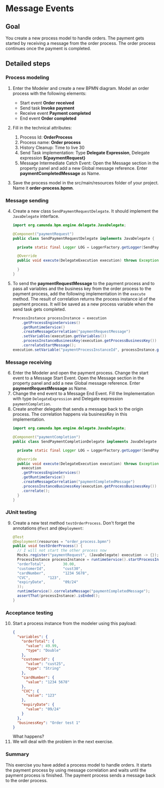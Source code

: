 # Message Events

## Goal
You create a new process model to handle orders. The payment gets started by receiving a message from the order process. The order process continues once the payment is completed.

## Detailed steps

### Process modeling
1. Enter the Modeler and create a new BPMN diagram. Model an order process with the following elements:
    * Start event **Order received**
    * Send task **Invoke payment**
    * Receive event **Payment completed**
    * End event **Order completed**

2. Fill in the technical attributes:
    1. Process Id: **OrderProcess**
    2. Process name: **Order process**
    3. History Cleanup: Time to live 30
    4. Send Task implementation: Type **Delegate Expression**, Delegate expression **${paymentRequest}**
    5. Message Intermediate Catch Event: Open the Message section in the property panel and add a new Global message reference. Enter **paymentCompletedMessage** as Name.
3. Save the process model in the src/main/resources folder of your project. Name it **order-process.bpmn**.

### Message sending
4. Create a new class `SendPaymentRequestDelegate`. It should implement the `JavaDelegate` interface.
    ```java
    import org.camunda.bpm.engine.delegate.JavaDelegate;
    
    @Component("paymentRequest")
    public class SendPaymentRequestDelegate implements JavaDelegate {

      private static final Logger LOG = LoggerFactory.getLogger(SendPaymentRequestDelegate.class);

      @Override
      public void execute(DelegateExecution execution) throws Exception {
        
      }
    }
    ```

5. To send the **paymentRequestMessage** to the payment process and to pass all variables and the business key from the order process to the payment process, add the following implementation in the `execute` method. The result of correlation returns the process instance id of the payment process. It will be saved as a new process variable when the send task gets completed.
    ```java
    ProcessInstance processInstance = execution
        .getProcessEngineServices()
        .getRuntimeService()
        .createMessageCorrelation("paymentRequestMessage")
        .setVariables(execution.getVariables())
        .processInstanceBusinessKey(execution.getProcessBusinessKey())
        .correlateStartMessage();
    execution.setVariable("paymentProcessInstanceId", processInstance.getId());
    ```

### Message receiving
6. Enter the Modeler and open the payment process. Change the start event to a Message Start Event. Open the Message section in the property panel and add a new Global message reference. Enter **paymentRequestMessage** as Name.
7. Change the end event to a Message End Event. Fill the Implementation with type `DelegateExpression` and Delegate expression `paymentCompletion`.
8. Create another delegate that sends a message back to the origin process. The correlation happens via businessKey in this implementation.
    ```java
    import org.camunda.bpm.engine.delegate.JavaDelegate;
    
    @Component("paymentCompletion")
    public class SendPaymentCompletionDelegate implements JavaDelegate {

      private static final Logger LOG = LoggerFactory.getLogger(SendPaymentCompletionDelegate.class);

      @Override
      public void execute(DelegateExecution execution) throws Exception {
        execution
        .getProcessEngineServices()
        .getRuntimeService()
        .createMessageCorrelation("paymentCompletedMessage")
        .processInstanceBusinessKey(execution.getProcessBusinessKey())
        .correlate();
      }
    }
    ```

### JUnit testing
9. Create a new test method `testOrderProcess`. Don't forget the annotations `@Test` and `@Deployment`:
   ```java
   @Test
   @Deployment(resources = "order_process.bpmn")
   public void testOrderProcess() {
     // I will not start the other process now
     Mocks.register("paymentRequest", (JavaDelegate) execution -> {});
     ProcessInstance processInstance = runtimeService().startProcessInstanceByKey("OrderProcess", "Test 1", withVariables(
     "orderTotal",        30.00,
     "customerId",        "cust30",
     "cardNumber",        "1234 5678",
     "CVC",        "123",
     "expiryDate",        "09/24"
     ));
     runtimeService().correlateMessage("paymentCompletedMessage");
     assertThat(processInstance).isEnded();
   }
   ```

### Acceptance testing

10. Start a process instance from the modeler using this payload:
    ```json
    {
      "variables": {
        "orderTotal": {
          "value": 49.99,
          "type": "Double"
        },
        "customerId": {
          "value": "cust25",
          "type": "String"
        },
        "cardNumber": {
          "value": "1234 5678"
        },
        "CVC": {
          "value": "123"
        }, 
        "expiryDate": {
          "value": "09/24"
        }
      },
      "businessKey": "Order test 1"
    }    
    ```
    What happens?
11. We will deal with the problem in the next exercise.

### Summary
This exercise you have added a process model to handle orders. It starts the payment process by using message correlation and waits until the payment process is finished. The payment process sends a message back to the order process.